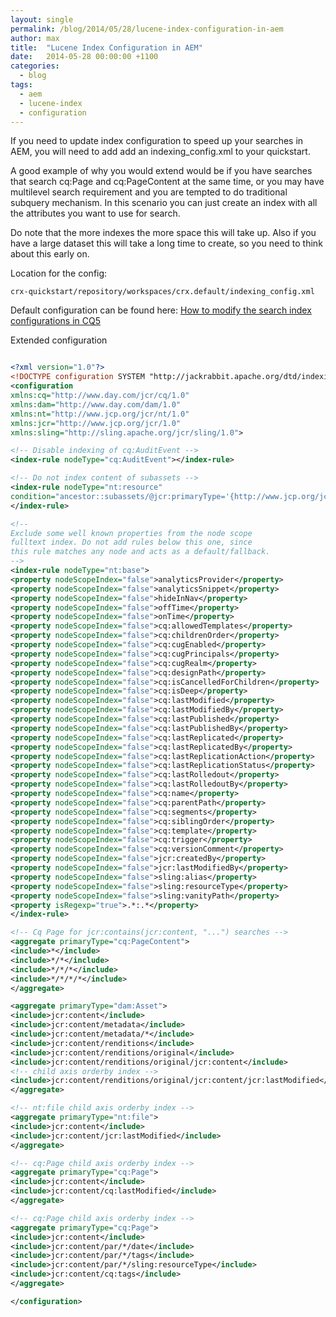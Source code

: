 ```yaml
---
layout: single
permalink: /blog/2014/05/28/lucene-index-configuration-in-aem
author: max
title:  "Lucene Index Configuration in AEM"
date:   2014-05-28 00:00:00 +1100
categories:
  - blog
tags:
  - aem
  - lucene-index
  - configuration
---
```


If you need to update index configuration to speed up your searches in AEM,  you will need to add add an indexing_config.xml to your quickstart.

A good example of why you would extend would be if you have searches that search cq:Page and cq:PageContent at the same time, or you may have multilevel search requirement and you are tempted to do traditional subquery mechanism. In this scenario you can just create an index with all the attributes you want to use for search.

Do note that the more indexes the more space this will take up. Also if you have a large dataset this will take a long time to create, so you need to think about this early on.

Location for the config:

```
crx-quickstart/repository/workspaces/crx.default/indexing_config.xml
```

Default configuration can be found here: [How to modify the search index configurations in CQ5](http://helpx.adobe.com/experience-manager/kb/SearchIndexingConfig.html)

Extended configuration

```xml

<?xml version="1.0"?>
<!DOCTYPE configuration SYSTEM "http://jackrabbit.apache.org/dtd/indexing-configuration-1.2.dtd">
<configuration
xmlns:cq="http://www.day.com/jcr/cq/1.0"
xmlns:dam="http://www.day.com/dam/1.0"
xmlns:nt="http://www.jcp.org/jcr/nt/1.0"
xmlns:jcr="http://www.jcp.org/jcr/1.0"
xmlns:sling="http://sling.apache.org/jcr/sling/1.0">

<!-- Disable indexing of cq:AuditEvent -->
<index-rule nodeType="cq:AuditEvent"></index-rule>

<!-- Do not index content of subassets -->
<index-rule nodeType="nt:resource"
condition="ancestor::subassets/@jcr:primaryType='{http://www.jcp.org/jcr/nt/1.0}unstructured'">
</index-rule>

<!--
Exclude some well known properties from the node scope
fulltext index. Do not add rules below this one, since
this rule matches any node and acts as a default/fallback.
-->
<index-rule nodeType="nt:base">
<property nodeScopeIndex="false">analyticsProvider</property>
<property nodeScopeIndex="false">analyticsSnippet</property>
<property nodeScopeIndex="false">hideInNav</property>
<property nodeScopeIndex="false">offTime</property>
<property nodeScopeIndex="false">onTime</property>
<property nodeScopeIndex="false">cq:allowedTemplates</property>
<property nodeScopeIndex="false">cq:childrenOrder</property>
<property nodeScopeIndex="false">cq:cugEnabled</property>
<property nodeScopeIndex="false">cq:cugPrincipals</property>
<property nodeScopeIndex="false">cq:cugRealm</property>
<property nodeScopeIndex="false">cq:designPath</property>
<property nodeScopeIndex="false">cq:isCancelledForChildren</property>
<property nodeScopeIndex="false">cq:isDeep</property>
<property nodeScopeIndex="false">cq:lastModified</property>
<property nodeScopeIndex="false">cq:lastModifiedBy</property>
<property nodeScopeIndex="false">cq:lastPublished</property>
<property nodeScopeIndex="false">cq:lastPublishedBy</property>
<property nodeScopeIndex="false">cq:lastReplicated</property>
<property nodeScopeIndex="false">cq:lastReplicatedBy</property>
<property nodeScopeIndex="false">cq:lastReplicationAction</property>
<property nodeScopeIndex="false">cq:lastReplicationStatus</property>
<property nodeScopeIndex="false">cq:lastRolledout</property>
<property nodeScopeIndex="false">cq:lastRolledoutBy</property>
<property nodeScopeIndex="false">cq:name</property>
<property nodeScopeIndex="false">cq:parentPath</property>
<property nodeScopeIndex="false">cq:segments</property>
<property nodeScopeIndex="false">cq:siblingOrder</property>
<property nodeScopeIndex="false">cq:template</property>
<property nodeScopeIndex="false">cq:trigger</property>
<property nodeScopeIndex="false">cq:versionComment</property>
<property nodeScopeIndex="false">jcr:createdBy</property>
<property nodeScopeIndex="false">jcr:lastModifiedBy</property>
<property nodeScopeIndex="false">sling:alias</property>
<property nodeScopeIndex="false">sling:resourceType</property>
<property nodeScopeIndex="false">sling:vanityPath</property>
<property isRegexp="true">.*:.*</property>
</index-rule>

<!-- Cq Page for jcr:contains(jcr:content, "...") searches -->
<aggregate primaryType="cq:PageContent">
<include>*</include>
<include>*/*</include>
<include>*/*/*</include>
<include>*/*/*/*</include>
</aggregate>

<aggregate primaryType="dam:Asset">
<include>jcr:content</include>
<include>jcr:content/metadata</include>
<include>jcr:content/metadata/*</include>
<include>jcr:content/renditions</include>
<include>jcr:content/renditions/original</include>
<include>jcr:content/renditions/original/jcr:content</include>
<!-- child axis orderby index -->
<include>jcr:content/renditions/original/jcr:content/jcr:lastModified</include>
</aggregate>

<!-- nt:file child axis orderby index -->
<aggregate primaryType="nt:file">
<include>jcr:content</include>
<include>jcr:content/jcr:lastModified</include>
</aggregate>

<!-- cq:Page child axis orderby index -->
<aggregate primaryType="cq:Page">
<include>jcr:content</include>
<include>jcr:content/cq:lastModified</include>
</aggregate>

<!-- cq:Page child axis orderby index -->
<aggregate primaryType="cq:Page">
<include>jcr:content</include>
<include>jcr:content/par/*/date</include>
<include>jcr:content/par/*/tags</include>
<include>jcr:content/par/*/sling:resourceType</include>
<include>jcr:content/cq:tags</include>
</aggregate>

</configuration>
```
